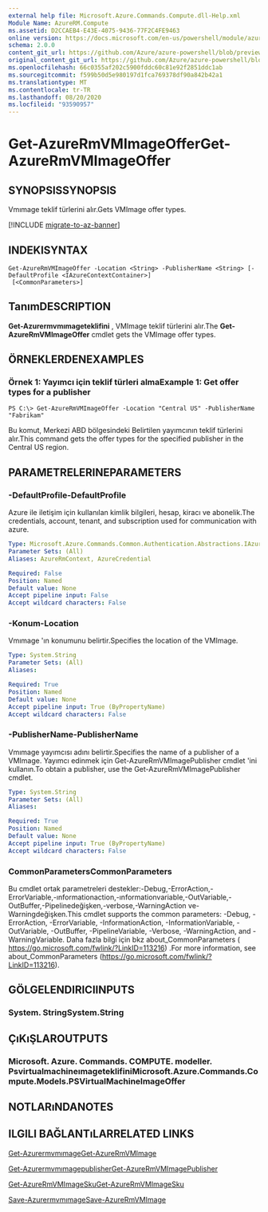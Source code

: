 ```yaml
---
external help file: Microsoft.Azure.Commands.Compute.dll-Help.xml
Module Name: AzureRM.Compute
ms.assetid: D2CCAEB4-E43E-4075-9436-77F2C4FE9463
online version: https://docs.microsoft.com/en-us/powershell/module/azurerm.compute/get-azurermvmimageoffer
schema: 2.0.0
content_git_url: https://github.com/Azure/azure-powershell/blob/preview/src/ResourceManager/Compute/Commands.Compute/help/Get-AzureRmVMImageOffer.md
original_content_git_url: https://github.com/Azure/azure-powershell/blob/preview/src/ResourceManager/Compute/Commands.Compute/help/Get-AzureRmVMImageOffer.md
ms.openlocfilehash: 66c0355af202c5900fddc60c81e92f2851ddc1ab
ms.sourcegitcommit: f599b50d5e980197d1fca769378df90a842b42a1
ms.translationtype: MT
ms.contentlocale: tr-TR
ms.lasthandoff: 08/20/2020
ms.locfileid: "93590957"
---
```

# <span data-ttu-id="5d210-101">Get-AzureRmVMImageOffer</span><span class="sxs-lookup"><span data-stu-id="5d210-101">Get-AzureRmVMImageOffer</span></span>

## <span data-ttu-id="5d210-102">SYNOPSIS</span><span class="sxs-lookup"><span data-stu-id="5d210-102">SYNOPSIS</span></span>
<span data-ttu-id="5d210-103">Vmımage teklif türlerini alır.</span><span class="sxs-lookup"><span data-stu-id="5d210-103">Gets VMImage offer types.</span></span>

[!INCLUDE [migrate-to-az-banner](../../includes/migrate-to-az-banner.md)]

## <span data-ttu-id="5d210-104">INDEKI</span><span class="sxs-lookup"><span data-stu-id="5d210-104">SYNTAX</span></span>

```
Get-AzureRmVMImageOffer -Location <String> -PublisherName <String> [-DefaultProfile <IAzureContextContainer>]
 [<CommonParameters>]
```

## <span data-ttu-id="5d210-105">Tanım</span><span class="sxs-lookup"><span data-stu-id="5d210-105">DESCRIPTION</span></span>
<span data-ttu-id="5d210-106">**Get-Azurermvmımageteklifini** , VMImage teklif türlerini alır.</span><span class="sxs-lookup"><span data-stu-id="5d210-106">The **Get-AzureRmVMImageOffer** cmdlet gets the VMImage offer types.</span></span>

## <span data-ttu-id="5d210-107">ÖRNEKLERDEN</span><span class="sxs-lookup"><span data-stu-id="5d210-107">EXAMPLES</span></span>

### <span data-ttu-id="5d210-108">Örnek 1: Yayımcı için teklif türleri alma</span><span class="sxs-lookup"><span data-stu-id="5d210-108">Example 1: Get offer types for a publisher</span></span>
```
PS C:\> Get-AzureRmVMImageOffer -Location "Central US" -PublisherName "Fabrikam"
```

<span data-ttu-id="5d210-109">Bu komut, Merkezi ABD bölgesindeki Belirtilen yayımcının teklif türlerini alır.</span><span class="sxs-lookup"><span data-stu-id="5d210-109">This command gets the offer types for the specified publisher in the Central US region.</span></span>

## <span data-ttu-id="5d210-110">PARAMETRELERINE</span><span class="sxs-lookup"><span data-stu-id="5d210-110">PARAMETERS</span></span>

### <span data-ttu-id="5d210-111">-DefaultProfile</span><span class="sxs-lookup"><span data-stu-id="5d210-111">-DefaultProfile</span></span>
<span data-ttu-id="5d210-112">Azure ile iletişim için kullanılan kimlik bilgileri, hesap, kiracı ve abonelik.</span><span class="sxs-lookup"><span data-stu-id="5d210-112">The credentials, account, tenant, and subscription used for communication with azure.</span></span>

```yaml
Type: Microsoft.Azure.Commands.Common.Authentication.Abstractions.IAzureContextContainer
Parameter Sets: (All)
Aliases: AzureRmContext, AzureCredential

Required: False
Position: Named
Default value: None
Accept pipeline input: False
Accept wildcard characters: False
```

### <span data-ttu-id="5d210-113">-Konum</span><span class="sxs-lookup"><span data-stu-id="5d210-113">-Location</span></span>
<span data-ttu-id="5d210-114">Vmımage 'ın konumunu belirtir.</span><span class="sxs-lookup"><span data-stu-id="5d210-114">Specifies the location of the VMImage.</span></span>

```yaml
Type: System.String
Parameter Sets: (All)
Aliases:

Required: True
Position: Named
Default value: None
Accept pipeline input: True (ByPropertyName)
Accept wildcard characters: False
```

### <span data-ttu-id="5d210-115">-PublisherName</span><span class="sxs-lookup"><span data-stu-id="5d210-115">-PublisherName</span></span>
<span data-ttu-id="5d210-116">Vmımage yayımcısı adını belirtir.</span><span class="sxs-lookup"><span data-stu-id="5d210-116">Specifies the name of a publisher of a VMImage.</span></span>
<span data-ttu-id="5d210-117">Yayımcı edinmek için Get-AzureRmVMImagePublisher cmdlet 'ini kullanın.</span><span class="sxs-lookup"><span data-stu-id="5d210-117">To obtain a publisher, use the Get-AzureRmVMImagePublisher cmdlet.</span></span>

```yaml
Type: System.String
Parameter Sets: (All)
Aliases:

Required: True
Position: Named
Default value: None
Accept pipeline input: True (ByPropertyName)
Accept wildcard characters: False
```

### <span data-ttu-id="5d210-118">CommonParameters</span><span class="sxs-lookup"><span data-stu-id="5d210-118">CommonParameters</span></span>
<span data-ttu-id="5d210-119">Bu cmdlet ortak parametreleri destekler:-Debug,-ErrorAction,-ErrorVariable,-ınformationaction,-ınformationvariable,-OutVariable,-OutBuffer,-Pipelinedeğişken,-verbose,-WarningAction ve-Warningdeğişken.</span><span class="sxs-lookup"><span data-stu-id="5d210-119">This cmdlet supports the common parameters: -Debug, -ErrorAction, -ErrorVariable, -InformationAction, -InformationVariable, -OutVariable, -OutBuffer, -PipelineVariable, -Verbose, -WarningAction, and -WarningVariable.</span></span> <span data-ttu-id="5d210-120">Daha fazla bilgi için bkz about_CommonParameters ( https://go.microsoft.com/fwlink/?LinkID=113216) .</span><span class="sxs-lookup"><span data-stu-id="5d210-120">For more information, see about_CommonParameters (https://go.microsoft.com/fwlink/?LinkID=113216).</span></span>

## <span data-ttu-id="5d210-121">GÖLGELENDIRICI</span><span class="sxs-lookup"><span data-stu-id="5d210-121">INPUTS</span></span>

### <span data-ttu-id="5d210-122">System. String</span><span class="sxs-lookup"><span data-stu-id="5d210-122">System.String</span></span>

## <span data-ttu-id="5d210-123">ÇıKıŞLAR</span><span class="sxs-lookup"><span data-stu-id="5d210-123">OUTPUTS</span></span>

### <span data-ttu-id="5d210-124">Microsoft. Azure. Commands. COMPUTE. modeller. Psvirtualmachineımageteklifini</span><span class="sxs-lookup"><span data-stu-id="5d210-124">Microsoft.Azure.Commands.Compute.Models.PSVirtualMachineImageOffer</span></span>

## <span data-ttu-id="5d210-125">NOTLARıNDA</span><span class="sxs-lookup"><span data-stu-id="5d210-125">NOTES</span></span>

## <span data-ttu-id="5d210-126">ILGILI BAĞLANTıLAR</span><span class="sxs-lookup"><span data-stu-id="5d210-126">RELATED LINKS</span></span>

[<span data-ttu-id="5d210-127">Get-Azurermvmımage</span><span class="sxs-lookup"><span data-stu-id="5d210-127">Get-AzureRmVMImage</span></span>](./Get-AzureRmVMImage.md)

[<span data-ttu-id="5d210-128">Get-Azurermvmımagepublisher</span><span class="sxs-lookup"><span data-stu-id="5d210-128">Get-AzureRmVMImagePublisher</span></span>](./Get-AzureRmVMImagePublisher.md)

[<span data-ttu-id="5d210-129">Get-AzureRmVMImageSku</span><span class="sxs-lookup"><span data-stu-id="5d210-129">Get-AzureRmVMImageSku</span></span>](./Get-AzureRmVMImageSku.md)

[<span data-ttu-id="5d210-130">Save-Azurermvmımage</span><span class="sxs-lookup"><span data-stu-id="5d210-130">Save-AzureRmVMImage</span></span>](./Save-AzureRmVMImage.md)


